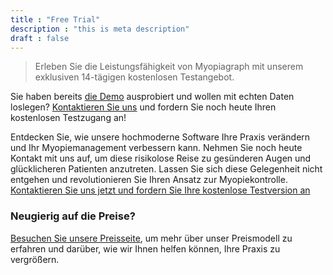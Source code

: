 ```yaml
---
title : "Free Trial"
description : "this is meta description"
draft : false
---
```

> Erleben Sie die Leistungsfähigkeit von Myopiagraph mit unserem exklusiven 14-tägigen kostenlosen Testangebot. 

Sie haben bereits [die Demo](/de/demo) ausprobiert und wollen mit echten Daten loslegen? [Kontaktieren Sie uns](/de/contact) und fordern Sie noch heute Ihren kostenlosen Testzugang an!

Entdecken Sie, wie unsere hochmoderne Software Ihre Praxis verändern und Ihr Myopiemanagement verbessern kann. Nehmen Sie noch heute Kontakt mit uns auf, um diese risikolose Reise zu gesünderen Augen und glücklicheren Patienten anzutreten. Lassen Sie sich diese Gelegenheit nicht entgehen und revolutionieren Sie Ihren Ansatz zur Myopiekontrolle. [Kontaktieren Sie uns jetzt und fordern Sie Ihre kostenlose Testversion an](/de/contact)

### Neugierig auf die Preise?

[Besuchen Sie unsere Preisseite](/de/pricing), um mehr über unser Preismodell zu erfahren und darüber, wie wir Ihnen helfen können, Ihre Praxis zu vergrößern.